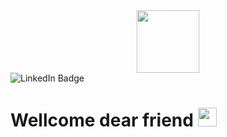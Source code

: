 <div id="header" align="center">
  <img src="https://media4.giphy.com/media/juua9i2c2fA0AIp2iq/giphy.gif?cid=5e214886prwek1q89g15595kr902s668558wxtmu4gms8g6u&rid=giphy.gif&ct=s" width="100"/>
</div>

<div id="badges">
  <img src="https://img.shields.io/github/followers/zanderrrq?style=social" alt="LinkedIn Badge"/>
</div>

<img src="https://komarev.com/ghpvc/?username=zanderrrq&style=flat-square&color=blue" alt=""/>

<h1>
  Wellcome dear friend
  <img src="https://media4.giphy.com/media/MWSRkVoNaC30A/giphy.gif?cid=5e214886tj5hjai9e2g6qg582jt03ffvuxlhy04h02qlonbq&rid=giphy.gif&ct=g" width="30px"/>
</h1>
